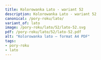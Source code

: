 ```yaml
---
title: Kolorowanka Lato - wariant 52
description: Kolorowanka Lato - wariant 52
canonical: /pory-roku/lato/
variant_of: lato
image: /pory-roku/lato/52/lato-52.svg
pdf: /pory-roku/lato/52/lato-52.pdf
alt: "Kolorowanka lato – format A4 PDF"
tags:
- pory-roku
- lato
---
```

